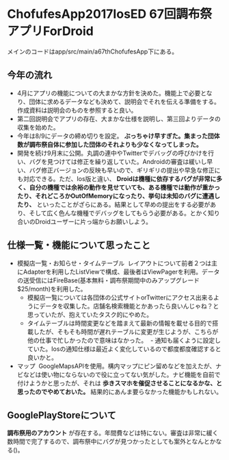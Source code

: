 # ChofufesApp2017IosED 67回調布祭アプリForDroid

メインのコードはapp/src/main/a67thChofufesApp下にある。

## 今年の流れ
- 4月にアプリの機能についての大まかな方針を決めた。機能上で必要となり、団体に求めるデータなども決めて、説明会でそれを伝える準備をする。作成資料は説明会のものを参照すると良い。
- 第二回説明会でアプリの存在、大まかな仕様を説明し、第三回よりデータの収集を始めた。
- 今年は8/9にデータの締め切りを設定。 **ぶっちゃけ早すぎた。集まった団体数が調布祭自体に参加した団体のそれよりも少なくなってしまった。**
- 開発を続け9月末に公開。丸調の連中やTwitterでデバッグの呼びかけを行い、バグを見つけては修正を繰り返していた。Androidの審査は緩いし早い、バグ修正バージョンの反映も早いので、ギリギリの提出や早急な修正にも対応できる。ただ、Ios版と違い、 **Droidは機種に依存するバグが非常に多く、自分の機種では余裕の動作を見せていても、ある機種では動作が重かったり、それどころかOutOfMemoryになったり、挙句は未知のバグに遭遇したり、** といったことがざらにある。結果として早めの提出をする必要があり、そして広く色んな機種でデバッグをしてもらう必要がある。とかく知り合いのDroidユーザーに片っ端からお願いしよう。

## 仕様一覧・機能について思ったこと
- 模擬店一覧・お知らせ・タイムテーブル
  レイアウトについて前者２つは主にAdapterを利用したListViewで構成、最後者はViewPagerを利用。データの送受信にはFireBase(基本無料・調布祭期間中のみアップグレード$25/month)を利用した。
  - 模擬店一覧については各団体の公式サイトorTwitterにアクセス出来るようにデータを収集した。店舗名検索機能とかあったら良いんじゃね？と思っていたが、抱えていたタスク的にやめた。
  - タイムテーブルは時間変更などを踏まえて最新の情報を載せる目的で搭載したが、そもそも時間が遅れテーブルに変更が生じようが、こちらが他の仕事で忙しかったので意味はなかった。
  - 通知も届くように設定していた。Iosの通知仕様は最近よく変化しているので都度都度確認すると良いかと。
- マップ
  GoogleMapsAPIを使用。構内マップにピン留めなどを加えたが、ナビなどは使い物にならないので役に立ってない気がした。ナビ機能を自前で付けようかと思ったが、それは **歩きスマホを催促させることになるかな、と思ったのでやめておいた。** 結果的にあんま要らなかった機能かもしれない。

## GooglePlayStoreについて
**調布祭用のアカウント** が存在する。年間費などは特にない。審査は非常に緩く数時間で完了するので、調布祭中にバグが見つかったとしても案外となんとかなる()。
